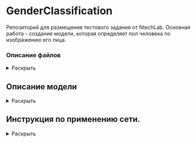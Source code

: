 # GenderClassification

Репозиторий для размещения тестового задания от NtechLab.
Основная работа - создание модели, которая определяет пол человека по изображению его лица.

### Описание файлов
<details>
  <summary>Раскрыть</summary>
  
  1. MaxSubArray.py - содержит функцию findMaxSubArray(A) к первому заданию.
  2. GenderClassification_#.ipynb - Jupyter notebooks с шагами по обучению сети
  3. process.py - cкрипт для использования нейросети
  4. model - папка с tf.model, которую использует скрипт process.py для загрузки модели
</details>

## Описание модели
<details>
  <summary>Раскрыть</summary>
  
  В работе
</details>

## Инструкция по применению сети.
<details>
  <summary>Раскрыть</summary>
  
  1) Убедитесь, что у вас установлен python с tensorflow версии 2 и выше
  2) Скопируйте файл process.py вместе с папкой model в одну директорию.

  ![](desc_images/folder_files.png)

  3) Запустите командную строку и перейдите в директорию с файлами. Можете разместить изображения в эту же папку.

  ![](desc_images/changefolder.jpg)

  4) Запустите скрипт указав путь к папке с изображениями.

  ![](desc_images/process_exec.png)
</details>

